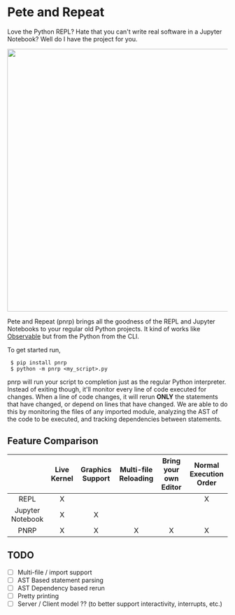 # Pete and Repeat

Love the Python REPL?
Hate that you can't write real software in a Jupyter Notebook?
Well do I have the project for you.

<p align="center">
  <img width="600" src="https://cdn.rawgit.com/thmsmlr/pnrp/fecc02d/assets/demo.svg">
</p>

Pete and Repeat (pnrp) brings all the goodness of the REPL and Jupyter Notebooks to your regular old Python projects.
It kind of works like [Observable](https://observablehq.com) but from the Python from the CLI.

To get started run,

```
 $ pip install pnrp
 $ python -m pnrp <my_script>.py
```

pnrp will run your script to completion just as the regular Python interpreter.
Instead of exiting though, it'll monitor every line of code executed for changes.
When a line of code changes, it will rerun **ONLY** the statements that have changed, or depend on lines that have changed.
We are able to do this by monitoring the files of any imported module, analyzing the AST of the code to be executed, and tracking dependencies between statements.

## Feature Comparison


|                  | Live Kernel  | Graphics Support | Multi-file Reloading | Bring your own Editor | Normal Execution Order |
|:----------------:|:------------:|:----------------:|:--------------------:|:---------------------:|:----------------------:|
| REPL             |       X      |                  |                      |                       |            X           |
| Jupyter Notebook |       X      |         X        |                      |                       |                        |
| PNRP             |       X      |         X        |           X          |           X           |            X           |


## TODO

- [ ] Multi-file / import support
- [ ] AST Based statement parsing
- [ ] AST Dependency based rerun
- [ ] Pretty printing
- [ ] Server / Client model ?? (to better support interactivity, interrupts, etc.)
